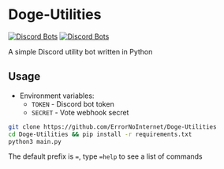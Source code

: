 # Doge-Utilities
[![Discord Bots](https://top.gg/api/widget/status/854965721805226005.svg)](https://top.gg/bot/854965721805226005)
[![Discord Bots](https://top.gg/api/widget/upvotes/854965721805226005.svg)](https://top.gg/bot/854965721805226005)

A simple Discord utility bot written in Python

## Usage
- Environment variables:
  - `TOKEN` - Discord bot token
  - `SECRET` - Vote webhook secret

```sh
git clone https://github.com/ErrorNoInternet/Doge-Utilities
cd Doge-Utilities && pip install -r requirements.txt
python3 main.py
```
The default prefix is `=`, type `=help` to see a list of commands
